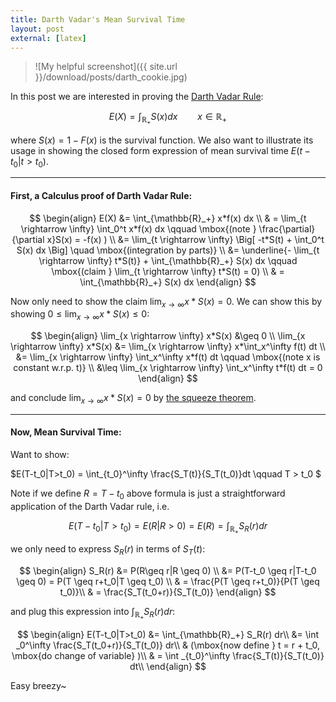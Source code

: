 ```yaml
---
title: Darth Vadar's Mean Survival Time
layout: post
external: [latex]
---
```



> ![My helpful screenshot]({{ site.url }}/download/posts/darth_cookie.jpg)


In this post we are interested in proving the [Darth Vadar Rule](https://www.sav.sk/journals/uploads/1030150905-M-O-W.pdf):

$$E(X) = \int_{\mathbb{R}_+}S(x)dx 
\qquad x\in \mathbb{R}_+$$

where $S(x) = 1 - F(x)$ is the survival function. We also want to  illustrate its usage in showing the closed form expression of mean survival time 
$E(t-t_0|t>t_0)$.


---


#### First, a Calculus proof of **Darth Vadar Rule**:

$$
\begin{align}
E(X) &= \int_{\mathbb{R}_+} x*f(x) dx \\
& =  
\lim_{t \rightarrow \infty} \int_0^t x*f(x) dx 
\qquad \mbox{(note } \frac{\partial}{\partial x}S(x) = -f(x) )
\\
&= \lim_{t \rightarrow \infty}
\Big[
-t*S(t) + \int_0^t S(x) dx
\Big]
\quad \mbox{(integration by parts)} \\
&= 
\underline{- \lim_{t \rightarrow \infty} t*S(t)} +  \int_{\mathbb{R}_+} S(x) dx \qquad \mbox{(claim } \lim_{t \rightarrow \infty} t*S(t) = 0) \\
& =  \int_{\mathbb{R}_+} S(x) dx 
\end{align}
$$

Now only need to show the claim $\lim_{x \rightarrow \infty} x*S(x) = 0$. We can show this by showing $0 \leq \lim_{x \rightarrow \infty} x*S(x)  \leq 0$:

$$
\begin{align}
\lim_{x \rightarrow \infty} x*S(x) &\geq 0 \\
\lim_{x \rightarrow \infty} x*S(x) &=
 \lim_{x \rightarrow \infty} x*\int_x^\infty f(t) dt \\
&= \lim_{x \rightarrow \infty} \int_x^\infty x*f(t) dt
\qquad \mbox{(note x is constant w.r.p. t)} \\
&\leq  \lim_{x \rightarrow \infty} \int_x^\infty t*f(t) dt
= 0
\end{align}
$$

and conclude $\lim_{x \rightarrow \infty} x*S(x) = 0$  by [the squeeze theorem](https://en.wikipedia.org/wiki/Squeeze_theorem).

---

#### Now, **Mean Survival Time**:
Want to show:

$E(T-t_0|T>t_0) = \int_{t_0}^\infty \frac{S_T(t)}{S_T(t_0)}dt \qquad 
T > t_0
$

Note if we define $R = T-t_0$ above formula is just a straightforward application of the Darth Vadar rule, i.e. 

$$E(T-t_0|T>t_0) = E(R|R>0) = E(R) = \int_{\mathbb{R}_+} S_R(r) dr$$

we only need to express $S_R(r)$ in terms of $S_T(t)$:

$$
\begin{align}
S_R(r) &= P(R\geq r|R \geq 0) \\
&= P(T-t_0 \geq r|T-t_0 \geq 0) = P(T \geq r+t_0|T \geq t_0) \\
& = \frac{P(T \geq r+t_0)}{P(T \geq t_0)}\\
& = \frac{S_T(t_0+r)}{S_T(t_0)}
\end{align}
$$

and plug this expression into 
$\int_{\mathbb{R}_+} S_R(r) dr$:

$$
\begin{align}
E(T-t_0|T>t_0) &=  \int_{\mathbb{R}_+} S_R(r) dr\\
&= \int _0^\infty \frac{S_T(t_0+r)}{S_T(t_0)} dr\\
& (\mbox{now define } t = r + t_0, \mbox{do change of variable} )\\
& =  \int _{t_0}^\infty \frac{S_T(t)}{S_T(t_0)} dt\\
\end{align}
$$

Easy breezy~